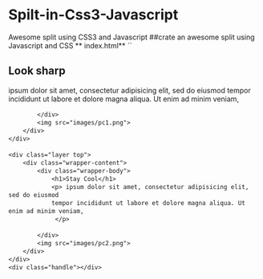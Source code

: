 # Spilt-in-Css3-Javascript
Awesome split using CSS3 and Javascript
##crate an awesome split using Javascript and CSS
** index.html**
``<!DOCTYPE html>
<html>
<head>
	<title>Awsome split Using css3 && javascript</title>
</head>
<meta name="viewport" content="width=device-width, initial-scale=1">
<link rel="stylesheet" type="text/css" href="css/main.css">
<body>
<!-- start layout -->
<section id="wrapper" class="skwed">
	<div class="layer bottom">
		<div class="wrapper-content">
			<div class="wrapper-body">
				<h1>Look sharp</h1>
				<p> ipsum dolor sit amet, consectetur adipisicing elit, sed do eiusmod
				tempor incididunt ut labore et dolore magna aliqua. Ut enim ad minim veniam,
				
				
			</div>
			<img src="images/pc1.png">
		</div>
	</div>

	<div class="layer top">
		<div class="wrapper-content">
			<div class="wrapper-body">
				<h1>Stay Cool</h1>
				<p> ipsum dolor sit amet, consectetur adipisicing elit, sed do eiusmod
				tempor incididunt ut labore et dolore magna aliqua. Ut enim ad minim veniam,
				 </p>
				
			</div>
			<img src="images/pc2.png">
		</div>
	</div>
	<div class="handle"></div>
</section>

<!-- End layout -->



<script type="text/javascript" src="js/main.js"></script>
</body>
</html>
